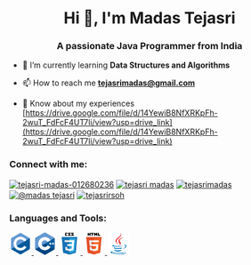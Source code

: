 <h1 align="center">Hi 👋, I'm Madas Tejasri</h1>
<h3 align="center">A passionate Java Programmer from India</h3>

- 🌱 I’m currently learning **Data Structures and Algorithms**

- 📫 How to reach me **tejasrimadas@gmail.com**

- 📄 Know about my experiences [https://drive.google.com/file/d/14YewiB8NfXRKpFh-2wuT_FdFcF4UT7li/view?usp=drive_link](https://drive.google.com/file/d/14YewiB8NfXRKpFh-2wuT_FdFcF4UT7li/view?usp=drive_link)

<h3 align="left">Connect with me:</h3>
<p align="left">
<a href="https://linkedin.com/in/tejasri-madas-012680236" target="blank"><img align="center" src="https://raw.githubusercontent.com/rahuldkjain/github-profile-readme-generator/master/src/images/icons/Social/linked-in-alt.svg" alt="tejasri-madas-012680236" height="30" width="40" /></a>
<a href="https://www.hackerrank.com/tejasri madas" target="blank"><img align="center" src="https://raw.githubusercontent.com/rahuldkjain/github-profile-readme-generator/master/src/images/icons/Social/hackerrank.svg" alt="tejasri madas" height="30" width="40" /></a>
<a href="https://www.leetcode.com/tejasrimadas" target="blank"><img align="center" src="https://raw.githubusercontent.com/rahuldkjain/github-profile-readme-generator/master/src/images/icons/Social/leet-code.svg" alt="tejasrimadas" height="30" width="40" /></a>
<a href="https://www.hackerearth.com/@madas tejasri" target="blank"><img align="center" src="https://raw.githubusercontent.com/rahuldkjain/github-profile-readme-generator/master/src/images/icons/Social/hackerearth.svg" alt="@madas tejasri" height="30" width="40" /></a>
<a href="https://auth.geeksforgeeks.org/user/tejasrirsoh" target="blank"><img align="center" src="https://raw.githubusercontent.com/rahuldkjain/github-profile-readme-generator/master/src/images/icons/Social/geeks-for-geeks.svg" alt="tejasrirsoh" height="30" width="40" /></a>
</p>

<h3 align="left">Languages and Tools:</h3>
<p align="left"> <a href="https://www.cprogramming.com/" target="_blank" rel="noreferrer"> <img src="https://raw.githubusercontent.com/devicons/devicon/master/icons/c/c-original.svg" alt="c" width="40" height="40"/> </a> <a href="https://www.w3schools.com/cpp/" target="_blank" rel="noreferrer"> <img src="https://raw.githubusercontent.com/devicons/devicon/master/icons/cplusplus/cplusplus-original.svg" alt="cplusplus" width="40" height="40"/> </a> <a href="https://www.w3schools.com/css/" target="_blank" rel="noreferrer"> <img src="https://raw.githubusercontent.com/devicons/devicon/master/icons/css3/css3-original-wordmark.svg" alt="css3" width="40" height="40"/> </a> <a href="https://www.w3.org/html/" target="_blank" rel="noreferrer"> <img src="https://raw.githubusercontent.com/devicons/devicon/master/icons/html5/html5-original-wordmark.svg" alt="html5" width="40" height="40"/> </a> <a href="https://www.java.com" target="_blank" rel="noreferrer"> <img src="https://raw.githubusercontent.com/devicons/devicon/master/icons/java/java-original.svg" alt="java" width="40" height="40"/> </a> </p>

